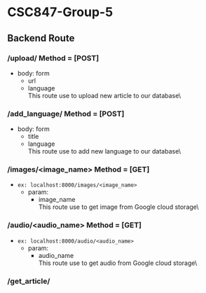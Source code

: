 # CSC847-Group-5

## Backend Route

### /upload/ Method = [POST] 
- body: form
    - url
    - language\
    This route use to upload new article to our database\

### /add_language/ Method = [POST]
- body: form
    - title
    - language\
    This route use to add new language to our database\

### /images/<image_name> Method = [GET]
- ```ex: localhost:8000/images/<image_name>```
    - param:
        - image_name\
    This route use to get image from Google cloud storage\

### /audio/<audio_name> Method = [GET]
- ```ex: localhost:8000/audio/<audio_name>```
    - param:
        - audio_name\
    This route use to get audio from Google cloud storage\

### /get_article/<title> Method = [GET]
- ```ex: localhost:8000/get_article/<title>```
    - param:
        - title\
    This route use to get specific document from firestore\

### /index/ Method = [GET]
- ```ex: localhost:8000/index/```
    This route use to get all document from firestore
    
- **optional**
    ### ```/index/<category> Method = [GET]```
    - param:
        - category\
    This route use to get all document from firestore that have specific category\

### /index/<category> Method = [GET]
- ```ex: localhost:8000/index/tech```\
    - param:
        - category\
    This route use to get all document from firestore that have specific category\

### /get_language/ Method = [GET]
- ```ex: localhost:8000/get_language/```\
    This route use to get all language supported by backend\
 
### /get_category/ Method = [GET]
- ```ex: localhost:8000/get_category/```\
    This route use to get all distinct category in firestore document\

### /delete_article/<title> Method = [GET]
- ```ex: localhost:8000/delete_article/<title>```
    - param:
        - title\
    This route use to delete specific news from firestore and all related file\